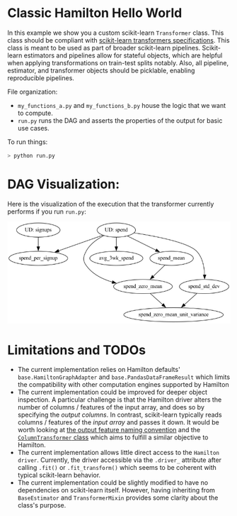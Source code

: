 # Classic Hamilton Hello World

In this example we show you a custom scikit-learn `Transformer` class. This class should be compliant with [scikit-learn transformers specifications](https://scikit-learn.org/stable/developers/develop.html). This class is meant to be used as part of broader scikit-learn pipelines. Scikit-learn estimators and pipelines allow for stateful objects, which are helpful when applying transformations on train-test splits notably. Also, all pipeline, estimator, and transformer objects should be picklable, enabling reproducible pipelines.

File organization:

* `my_functions_a.py` and `my_functions_b.py` house the logic that we want to compute.
* `run.py` runs the DAG and asserts the properties of the output for basic use cases.

To run things:
```bash
> python run.py
```
# DAG Visualization:
Here is the visualization of the execution that the transformer currently performs if you run `run.py`:

![scikit_transformer](scikit_transformer.png)

# Limitations and TODOs
- The current implementation relies on Hamilton defaults' `base.HamiltonGraphAdapter` and `base.PandasDataFrameResult` which limits the compatibility with other computation engines supported by Hamilton
- The current implementation could be improved for deeper object inspection. A particular challenge is that the Hamilton driver alters the number of columns / features of the input array, and does so by specifying the *output columns*. In contrast, scikit-learn typically reads columns / features of the *input array* and passes it down. It would be worth looking at [the output feature naming convention](https://scikit-learn.org/stable/developers/develop.html#developer-api-for-set-output) and the [`ColumnTransformer` class](https://scikit-learn.org/stable/modules/generated/sklearn.compose.ColumnTransformer.html#sklearn.compose.ColumnTransformer) which aims to fulfill a similar objective to Hamilton.
- The current implementation allows little direct access to the `Hamilton driver`. Currently, the driver accessible via the `.driver_` attribute after calling `.fit()` or `.fit_transform()` which seems to be coherent with typical scikit-learn behavior.
- The current implementation could be slightly modified to have no dependencies on scikit-learn itself. However, having inheriting from `BaseEstimator` and `TransformerMixin` provides some clarity about the class's purpose.
